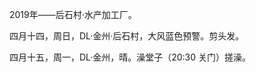 <link href="../../css/style.css" rel="stylesheet" type="text/css" />

<span class="fzzy">2019年——后石村·水产加工厂。

<div class="p">

四月十四，周日，DL·金州·后石村，大风蓝色预警。剪头发。

四月十五，周一，DL·金州，晴。澡堂子（20:30 关门）搓澡。

